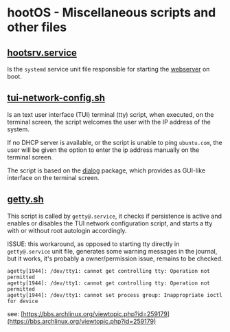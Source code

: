 # hootOS - Miscellaneous scripts and other files

## [hootsrv.service](/scripts/hootsrv.service)

Is the `systemd` service unit file responsible for starting the 
[webserver](/webserver/webserver.mjs) on boot.


## [tui-network-config.sh](./network-config.sh)

Is an text user interface (TUI) terminal (tty) script, when executed, on the 
terminal screen, the script welcomes the user with the IP address of the system. 

If no DHCP server is available, or the script is unable to ping `ubuntu.com`, 
the user will be given the option to enter the ip address manually on the 
terminal screen.

The script is based on the
[dialog](https://manpages.ubuntu.com/manpages/jammy/man1/dialog.1.html) 
package, which provides as GUI-like interface on the terminal screen.

## [getty.sh](/scripts/getty.sh)

This script is called by `getty@.service`, it checks if persistence is active
and enables or disables the TUI network configuration script, and starts a 
tty with or without root autologin accordingly.

ISSUE: this workaround, as opposed to starting tty directly in `getty@.service` 
unit file, generates some warning messages in the journal, but 
it works, it's probably a owner/permission issue, remains to be checked.
```
agetty[1944]: /dev/tty1: cannot get controlling tty: Operation not permitted
agetty[1944]: /dev/tty1: cannot get controlling tty: Operation not permitted
agetty[1944]: /dev/tty1: cannot set process group: Inappropriate ioctl for device
```
see: [https://bbs.archlinux.org/viewtopic.php?id=259179](https://bbs.archlinux.org/viewtopic.php?id=259179)